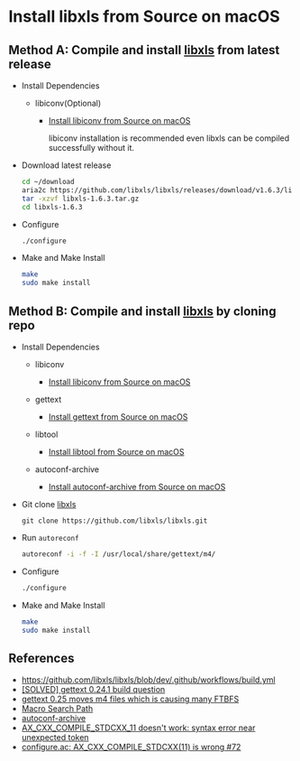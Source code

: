 # Install libxls from Source on macOS

## Method A: Compile and install [libxls](https://github.com/libxls/libxls) from latest release
* Install Dependencies
  * libiconv(Optional)
    * [Install libiconv from Source on macOS](https://github.com/northbright/Notes/blob/master/libiconv/install-libiconv-from-source-on-macos.md)

      libiconv installation is recommended even libxls can be compiled successfully without it.

* Download latest release

  ```sh
  cd ~/download
  aria2c https://github.com/libxls/libxls/releases/download/v1.6.3/libxls-1.6.3.tar.gz
  tar -xzvf libxls-1.6.3.tar.gz
  cd libxls-1.6.3
  ```

* Configure

  ```sh
  ./configure
  ```

* Make and Make Install

  ```sh
  make
  sudo make install
  ```

## Method B: Compile and install [libxls](https://github.com/libxls/libxls) by cloning repo
* Install Dependencies
  * libiconv
    * [Install libiconv from Source on macOS](https://github.com/northbright/Notes/blob/master/libiconv/install-libiconv-from-source-on-macos.md)

  * gettext
    * [Install gettext from Source on macOS](https://github.com/northbright/Notes/blob/master/automake/install-gettext-from-source-on-macos.md)

  * libtool
    * [Install libtool from Source on macOS](https://github.com/northbright/Notes/blob/master/automake/install-libtool-from-source-on-macos.md)

  * autoconf-archive
    * [Install autoconf-archive from Source on macOS](https://github.com/northbright/Notes/blob/master/automake/install-autoconf-archive-from-source-on-macos.md)

* Git clone [libxls](https://github.com/libxls/libxls)

  ```
  git clone https://github.com/libxls/libxls.git
  ```

* Run `autoreconf`

  ```sh
  autoreconf -i -f -I /usr/local/share/gettext/m4/
  ```

* Configure

  ```sh
  ./configure
  ```

* Make and Make Install

  ```sh
  make
  sudo make install
  ```

## References
* <https://github.com/libxls/libxls/blob/dev/.github/workflows/build.yml>
* [[SOLVED] gettext 0.24.1 build question](https://bbs.archlinux.org/viewtopic.php?id=305437)
* [gettext 0.25 moves m4 files which is causing many FTBFS](https://bugzilla.redhat.com/show_bug.cgi?id=2366708)
* [Macro Search Path](https://www.gnu.org/software/automake/manual/html_node/Macro-Search-Path.html)
* [autoconf-archive](https://www.gnu.org/software/autoconf-archive/)
* [AX_CXX_COMPILE_STDCXX_11 doesn't work: syntax error near unexpected token](https://stackoverflow.com/questions/24923600/ax-cxx-compile-stdcxx-11-doesnt-work-syntax-error-near-unexpected-token)
* [configure.ac: AX_CXX_COMPILE_STDCXX(11) is wrong #72](https://github.com/libpinyin/libpinyin/issues/72)
